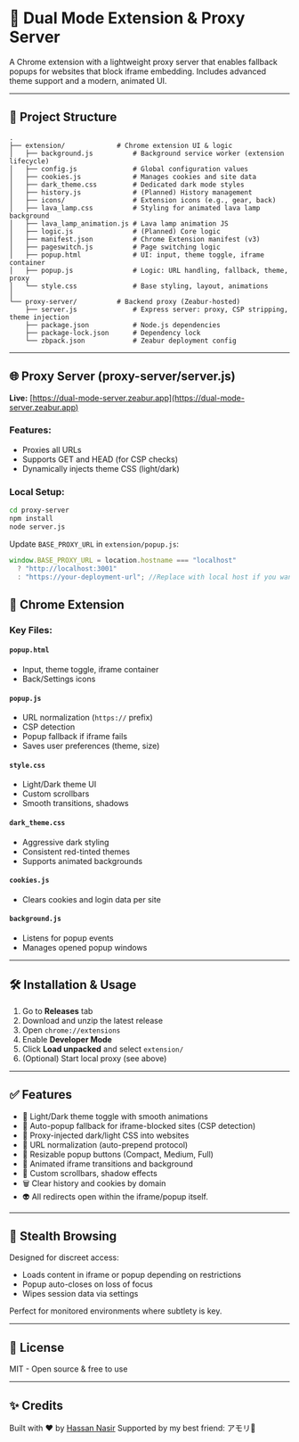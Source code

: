 # 🔁 Dual Mode Extension & Proxy Server

A Chrome extension with a lightweight proxy server that enables fallback popups for websites that block iframe embedding. Includes advanced theme support and a modern, animated UI.

---

## 📁 Project Structure

```
.
├── extension/             # Chrome extension UI & logic
│   ├── background.js          # Background service worker (extension lifecycle)
│   ├── config.js              # Global configuration values
│   ├── cookies.js             # Manages cookies and site data
│   ├── dark_theme.css         # Dedicated dark mode styles
│   ├── history.js             # (Planned) History management
│   ├── icons/                 # Extension icons (e.g., gear, back)
│   ├── lava_lamp.css          # Styling for animated lava lamp background
│   ├── lava_lamp_animation.js # Lava lamp animation JS
│   ├── logic.js               # (Planned) Core logic
│   ├── manifest.json          # Chrome Extension manifest (v3)
│   ├── pageswitch.js          # Page switching logic
│   ├── popup.html             # UI: input, theme toggle, iframe container
│   ├── popup.js               # Logic: URL handling, fallback, theme, proxy
│   └── style.css              # Base styling, layout, animations
│
└── proxy-server/          # Backend proxy (Zeabur-hosted)
    ├── server.js              # Express server: proxy, CSP stripping, theme injection
    ├── package.json           # Node.js dependencies
    ├── package-lock.json      # Dependency lock
    └── zbpack.json            # Zeabur deployment config
```

---

## 🌐 Proxy Server (proxy-server/server.js)

**Live:** [https://dual-mode-server.zeabur.app](https://dual-mode-server.zeabur.app)

### Features:

* Proxies all URLs
* Supports GET and HEAD (for CSP checks)
* Dynamically injects theme CSS (light/dark)

### Local Setup:

```bash
cd proxy-server
npm install
node server.js
```

Update `BASE_PROXY_URL` in `extension/popup.js`:

```js
window.BASE_PROXY_URL = location.hostname === "localhost"
  ? "http://localhost:3001"
  : "https://your-deployment-url"; //Replace with local host if you want to host locally
```

## 🧰 Chrome Extension

### Key Files:

#### `popup.html`

* Input, theme toggle, iframe container
* Back/Settings icons

#### `popup.js`

* URL normalization (`https://` prefix)
* CSP detection
* Popup fallback if iframe fails
* Saves user preferences (theme, size)

#### `style.css`

* Light/Dark theme UI
* Custom scrollbars
* Smooth transitions, shadows

#### `dark_theme.css`

* Aggressive dark styling
* Consistent red-tinted themes
* Supports animated backgrounds

#### `cookies.js`

* Clears cookies and login data per site

#### `background.js`

* Listens for popup events
* Manages opened popup windows

---

## 🛠️ Installation & Usage

1. Go to **Releases** tab
2. Download and unzip the latest release
3. Open `chrome://extensions`
4. Enable **Developer Mode**
5. Click **Load unpacked** and select `extension/`
6. (Optional) Start local proxy (see above)

---

## ✅ Features

* 🌃 Light/Dark theme toggle with smooth animations
* 🔌 Auto-popup fallback for iframe-blocked sites (CSP detection)
* 🔗 Proxy-injected dark/light CSS into websites
* 📏 URL normalization (auto-prepend protocol)
* 💪 Resizable popup buttons (Compact, Medium, Full)
* 🔄 Animated iframe transitions and background
* 🧼 Custom scrollbars, shadow effects
* 🗑️ Clear history and cookies by domain
* 👽 All redirects open within the iframe/popup itself.

---

## 🔐 Stealth Browsing

Designed for discreet access:

* Loads content in iframe or popup depending on restrictions
* Popup auto-closes on loss of focus
* Wipes session data via settings

Perfect for monitored environments where subtlety is key.

---

## 📄 License

MIT - Open source & free to use

---

## ✨ Credits

Built with ❤️ by [Hassan Nasir](https://github.com/amvzenn)
Supported by my best friend: アモリ💫
